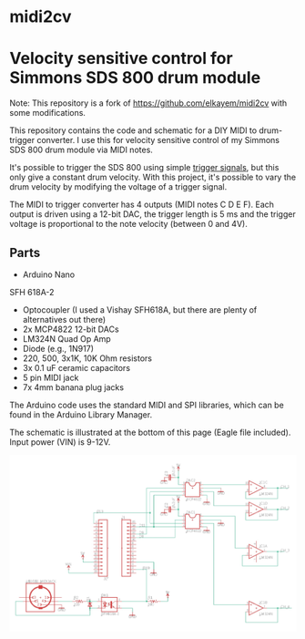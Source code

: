 # midi2cv

# Velocity sensitive control for Simmons SDS 800 drum module

Note: This repository is a fork of https://github.com/elkayem/midi2cv with some modifications.

This repository contains the code and schematic for a DIY MIDI to drum-trigger converter. I use this for velocity sensitive control of my Simmons SDS 800 drum module via MIDI notes.

It's possible to trigger the SDS 800 using simple [trigger signals](https://en.wikipedia.org/wiki/CV/gate#Trigger), but this only give a constant drum velocity. With this project, it's possible to vary the drum velocity by modifying the voltage of a trigger signal. 

The MIDI to trigger converter has 4 outputs (MIDI notes C D E F). Each output is driven using a 12-bit DAC, the trigger length is 5 ms and the trigger voltage is proportional to the note velocity (between 0 and 4V).

## Parts
* Arduino Nano

SFH 618A-2
* Optocoupler (I used a Vishay SFH618A, but there are plenty of alternatives out there)
* 2x MCP4822 12-bit DACs
* LM324N Quad Op Amp 
* Diode (e.g., 1N917)
* 220, 500, 3x1K, 10K Ohm resistors
* 3x 0.1 uF ceramic capacitors
* 5 pin MIDI jack
* 7x 4mm banana plug jacks

The Arduino code uses the standard MIDI and SPI libraries, which can be found in the Arduino Library Manager. 

The schematic is illustrated at the bottom of this page (Eagle file included).  Input power (VIN) is 9-12V.

<img src="/images/schematic.JPG" alt="schematic" width="800">